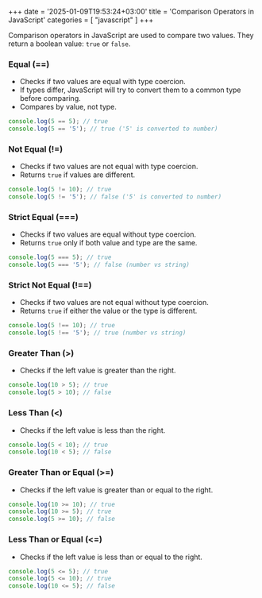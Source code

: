 +++
date = '2025-01-09T19:53:24+03:00'
title = 'Comparison Operators in JavaScript'
categories = [ "javascript" ]
+++

Comparison operators in JavaScript are used to compare two values. They return a boolean value: `true` or `false`.

### Equal (==)

- Checks if two values are equal with type coercion.
- If types differ, JavaScript will try to convert them to a common type before comparing.
- Compares by value, not type.

```js
console.log(5 == 5); // true
console.log(5 == '5'); // true ('5' is converted to number)
```

### Not Equal (!=)

- Checks if two values are not equal with type coercion.
- Returns `true` if values are different.

```js
console.log(5 != 10); // true
console.log(5 != '5'); // false ('5' is converted to number)
```

### Strict Equal (===)

- Checks if two values are equal without type coercion.
- Returns `true` only if both value and type are the same.

```js
console.log(5 === 5); // true
console.log(5 === '5'); // false (number vs string)
```

### Strict Not Equal (!==)

- Checks if two values are not equal without type coercion.
- Returns `true` if either the value or the type is different.

```js
console.log(5 !== 10); // true
console.log(5 !== '5'); // true (number vs string)
```

### Greater Than (>)

- Checks if the left value is greater than the right.

```js
console.log(10 > 5); // true
console.log(5 > 10); // false
```

### Less Than (<)

- Checks if the left value is less than the right.

```js
console.log(5 < 10); // true
console.log(10 < 5); // false
```

### Greater Than or Equal (>=)

- Checks if the left value is greater than or equal to the right.

```js
console.log(10 >= 10); // true
console.log(10 >= 5); // true
console.log(5 >= 10); // false
```

### Less Than or Equal (<=)

- Checks if the left value is less than or equal to the right.

```js
console.log(5 <= 5); // true
console.log(5 <= 10); // true
console.log(10 <= 5); // false
```